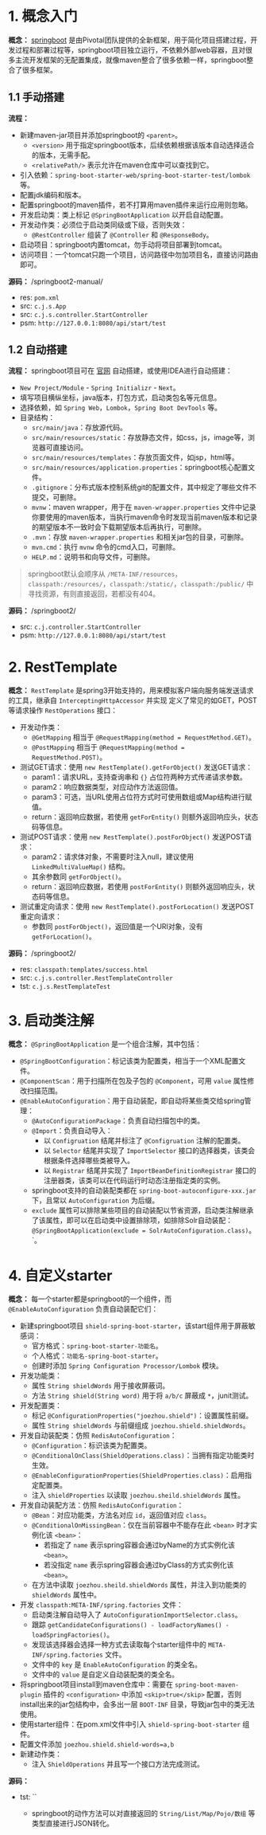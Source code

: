# 1. 概念入门

**概念：** [springboot](https://spring.io/) 是由Pivotal团队提供的全新框架，用于简化项目搭建过程，开发过程和部署过程等，springboot项目独立运行，不依赖外部web容器，且对很多主流开发框架的无配置集成，就像maven整合了很多依赖一样，springboot整合了很多框架。

## 1.1 手动搭建

**流程：** 
- 新建maven-jar项目并添加springboot的 `<parent>`。
    - `<version>` 用于指定springboot版本，后续依赖根据该版本自动选择适合的版本，无需手配。
    - `<relativePath/>` 表示允许在maven仓库中可以查找到它。
- 引入依赖：`spring-boot-starter-web/spring-boot-starter-test/lombok` 等。
- 配置jdk编码和版本。
- 配置springboot的maven插件，若不打算用maven插件来运行应用则忽略。
- 开发启动类：类上标记 `@SpringBootApplication` 以开启自动配置。
- 开发动作类：必须位于启动类同级或下级，否则失效：
    - `@RestController` 组装了 `@Controller` 和 `@ResponseBody`。
- 启动项目：springboot内置tomcat，勿手动将项目部署到tomcat。
- 访问项目：一个tomcat只跑一个项目，访问路径中勿加项目名，直接访问路由即可。

**源码：** /springboot2-manual/
- res: `pom.xml`
- src: `c.j.s.App`
- src: `c.j.s.controller.StartController`
- psm: `http://127.0.0.1:8080/api/start/test`

## 1.2 自动搭建

**流程：** springboot项目可在 [官网](https://start.spring.io/) 自动搭建，或使用IDEA进行自动搭建：
- `New Project/Module` - `Spring Initializr` - `Next`。
- 填写项目横纵坐标，java版本，打包方式，启动类包名等元信息。
- 选择依赖，如 `Spring Web`，`Lombok`，`Spring Boot DevTools` 等。
- 目录结构：
    - `src/main/java`：存放源代码。
    - `src/main/resources/static`：存放静态文件，如css，js，image等，浏览器可直接访问。
    - `src/main/resources/templates`：存放页面文件，如jsp，html等。
    - `src/main/resources/application.properties`：springboot核心配置文件。
    - `.gitignore`：分布式版本控制系统git的配置文件，其中规定了哪些文件不提交，可删除。
    - `mvnw`：maven wrapper，用于在 `maven-wrapper.properties` 文件中记录你要使用的maven版本，当执行maven命令时发现当前maven版本和记录的期望版本不一致时会下载期望版本后再执行，可删除。
    - `.mvn`：存放 `maven-wrapper.properties` 和相关jar包的目录，可删除。
    - `mvn.cmd`：执行 `mvnw` 命令的cmd入口，可删除。
    - `HELP.md`：说明书和向导文件，可删除。

> springboot默认会顺序从 `/META-INF/resources`，`classpath:/resources/`，`classpath:/static/`，`classpath:/public/` 中寻找资源，有则直接返回，若都没有404。

**源码：** /springboot2/
- src: `c.j.controller.StartController`
- psm: `http://127.0.0.1:8080/api/start/test`

# 2. RestTemplate

**概念：** `RestTemplate` 是spring3开始支持的，用来模拟客户端向服务端发送请求的工具，继承自 `InterceptingHttpAccessor` 并实现 定义了常见的如GET，POST等请求操作 `RestOperations` 接口：
- 开发动作类：
    - `@GetMapping` 相当于 `@RequestMapping(method = RequestMethod.GET)`。
    - `@PostMapping` 相当于 `@RequestMapping(method = RequestMethod.POST)`。
- 测试GET请求：使用 `new RestTemplate().getForObject()` 发送GET请求：
    - param1：请求URL，支持查询串和 `{}` 占位符两种方式传递请求参数。
    - param2：响应数据类型，对应动作方法返回值。
    - param3：可选，当URL使用占位符方式时可使用数组或Map结构进行赋值。
    - return：返回响应数据，若使用 `getForEntity()` 则额外返回响应头，状态码等信息。
- 测试POST请求：使用 `new RestTemplate().postForObject()` 发送POST请求：
    - param2：请求体对象，不需要时注入null，建议使用 `LinkedMultiValueMap()` 结构。
    - 其余参数同 `getForObject()`。
    - return：返回响应数据，若使用 `postForEntity()` 则额外返回响应头，状态码等信息。
- 测试重定向请求：使用 `new RestTemplate().postForLocation()` 发送POST重定向请求：
    - 参数同 `postForObject()`，返回值是一个URI对象，没有 `getForLocation()`。

**源码：** /springboot2/
- res: `classpath:templates/success.html`
- src: `c.j.s.controller.RestTemplateController`
- tst: `c.j.s.RestTemplateTest`

# 3. 启动类注解

**概念：** `@SpringBootApplication` 是一个组合注解，其中包括：
- `@SpringBootConfiguration`：标记该类为配置类，相当于一个XML配置文件。
- `@ComponentScan`：用于扫描所在包及子包的 `@Component`，可用 `value` 属性修改扫描范围。
- `@EnableAutoConfiguration`：用于自动装配，即自动将某些类交给spring管理：
    - `@AutoConfigurationPackage`：负责自动扫描包中的类。
    - `@Import`：负责自动导入：
        - 以 `Configruation` 结尾并标注了 `@Configruation` 注解的配置类。    
        - 以 `Selector` 结尾并实现了 `ImportSelector` 接口的选择器类，该类会根据条件选择哪些类被导入。
        - 以 `Registrar` 结尾并实现了 `ImportBeanDefinitionRegistrar` 接口的注册器类，该类可以在代码运行时动态注册指定类的实例。
    - springboot支持的自动装配类都在 `spring-boot-autoconfigure-xxx.jar` 下，且常以 `AutoConfiguration` 为后缀。
    - `exclude` 属性可以排除某些项目的自动装配以节省资源，启动类注解继承了该属性，即可以在启动类中设置排除项，如排除Solr自动装配：`@SpringBootApplication(exclude = SolrAutoConfiguration.class)`。
`。

# 4. 自定义starter

**概念：** 每一个starter都是springboot的一个组件，而 `@EnableAutoConfiguration` 负责自动装配它们：
- 新建springboot项目 `shield-spring-boot-starter`，该start组件用于屏蔽敏感词：
    - 官方格式：`spring-boot-starter-功能名`。
    - 个人格式：`功能名-spring-boot-starter`。
    - 创建时添加 `Spring Configuration Processor/Lombok` 模块。
- 开发功能类：
    - 属性 `String shieldWords` 用于接收屏蔽词。
    - 方法 `String shield(String word)` 用于将 `a/b/c` 屏蔽成 `*`，junit测试。
- 开发配置类：
    - 标记 `@ConfigurationProperties("joezhou.shield")`：设置属性前缀。
    - 属性 `String shieldWords` 与前缀组成 `joezhou.shield.shieldWords`。
- 开发自动装配类：仿照 `RedisAutoConfiguration`：
    - `@Configuration`：标识该类为配置类。
    - `@ConditionalOnClass(ShieldOperations.class)`：当拥有指定功能类时生效。
    - `@EnableConfigurationProperties(ShieldProperties.class)`：启用指定配置类。
    - 注入 `shieldProperties` 以读取 `joezhou.sheild.shieldWords` 属性。
- 开发自动装配方法：仿照 `RedisAutoConfiguration`：
    - `@Bean`：对应功能类，方法名对应 `id`，返回值对应 `class`。
    - `@ConditionalOnMissingBean`：仅在当前容器中不能存在此 `<bean>` 时才实例化该 `<bean>`：
        - 若指定了 `name` 表示spring容器会通过byName的方式实例化该 `<bean>`。
        - 若没指定 `name` 表示spring容器会通过byClass的方式实例化该 `<bean>`。
    - 在方法中读取 `joezhou.sheild.shieldWords` 属性，并注入到功能类的 `shieldWords` 属性中。
- 开发 `classpath:META-INF/spring.factories` 文件：
    - 启动类注解自动导入了 `AutoConfigurationImportSelector.class`。
    - 跟踪 `getCandidateConfigurations() - loadFactoryNames() - loadSpringFactories()`。
    - 发现该选择器会选择一种方式去读取每个starter组件中的 `META-INF/spring.factories` 文件。
    - 文件中的 `key` 是 `EnableAutoConfiguration` 的类全名。
    - 文件中的 `value` 是自定义自动装配类的类全名。
- 将springboot项目install到maven仓库中：需要在 `spring-boot-maven-plugin` 插件的 `<configuration>` 中添加 `<skip>true</skip>` 配置，否则install出来的jar包结构中，会多出一层 `BOOT-INF` 目录，导致jar包中的类无法使用。
- 使用starter组件：在pom.xml文件中引入 `shield-spring-boot-starter` 组件。
- 配置文件添加 `joezhou.shield.shield-words=a,b`
- 新建动作类：
    - 注入 `ShieldOperations` 并且写一个接口方法完成测试。

**源码：**
- tst: ``





    - springboot的动作方法可以对直接返回的 `String/List/Map/Pojo/数组` 等类型直接进行JSON转化。
